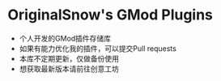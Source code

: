 # OriginalSnow's GMod Plugins
- 个人开发的GMod插件存储库
- 如果有能力优化我的插件，可以提交Pull requests
- 本库不定期更新，仅做备份使用
- 想获取最新版本请前往创意工坊